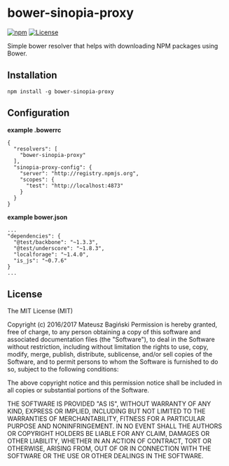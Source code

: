 # bower-sinopia-proxy
[![npm](https://img.shields.io/npm/v/bower-sinopia-proxy.svg?style=flat)](https://www.npmjs.com/package/bower-sinopia-proxy)
[![License](https://img.shields.io/badge/license-MIT-green.svg?style=flat)](http://opensource.org/licenses/MIT)

Simple bower resolver that helps with downloading NPM packages using Bower.

## Installation
```
npm install -g bower-sinopia-proxy
```

## Configuration
**example .bowerrc**
```
{
  "resolvers": [
    "bower-sinopia-proxy"
  ],
  "sinopia-proxy-config": {
    "server": "http://registry.npmjs.org",
    "scopes": {
      "test": "http://localhost:4873"
    }
  }
}
```

**example bower.json**
```
...
"dependencies": {
  "@test/backbone": "~1.3.3",
  "@test/underscore": "~1.8.3",
  "localforage": "~1.4.0",
  "is_js": "~0.7.6"
}
...
```
## License
The MIT License (MIT)

Copyright (c) 2016/2017 Mateusz Bagiński
Permission is hereby granted, free of charge, to any person obtaining a copy of this software and associated documentation files (the "Software"), to deal in the Software without restriction, including without limitation the rights to use, copy, modify, merge, publish, distribute, sublicense, and/or sell copies of the Software, and to permit persons to whom the Software is furnished to do so, subject to the following conditions:

The above copyright notice and this permission notice shall be included in all copies or substantial portions of the Software.

THE SOFTWARE IS PROVIDED "AS IS", WITHOUT WARRANTY OF ANY KIND, EXPRESS OR IMPLIED, INCLUDING BUT NOT LIMITED TO THE WARRANTIES OF MERCHANTABILITY, FITNESS FOR A PARTICULAR PURPOSE AND NONINFRINGEMENT. IN NO EVENT SHALL THE AUTHORS OR COPYRIGHT HOLDERS BE LIABLE FOR ANY CLAIM, DAMAGES OR OTHER LIABILITY, WHETHER IN AN ACTION OF CONTRACT, TORT OR OTHERWISE, ARISING FROM, OUT OF OR IN CONNECTION WITH THE SOFTWARE OR THE USE OR OTHER DEALINGS IN THE SOFTWARE.

